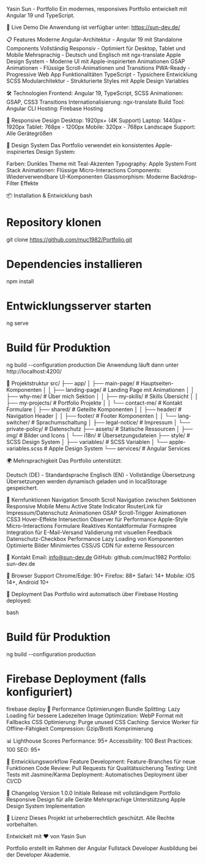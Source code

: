 Yasin Sun - Portfolio
Ein modernes, responsives Portfolio entwickelt mit Angular 19 und TypeScript.

🚀 Live Demo
Die Anwendung ist verfügbar unter: https://sun-dev.de/

📋 Features
Moderne Angular-Architektur - Angular 19 mit Standalone Components
Vollständig Responsiv - Optimiert für Desktop, Tablet und Mobile
Mehrsprachig - Deutsch und Englisch mit ngx-translate
Apple Design System - Moderne UI mit Apple-inspirierten Animationen
GSAP Animationen - Flüssige Scroll-Animationen und Transitions
PWA-Ready - Progressive Web App Funktionalitäten
TypeScript - Typsichere Entwicklung
SCSS Modularchitektur - Strukturierte Styles mit Apple Design Variables

🛠️ Technologien
Frontend: Angular 19, TypeScript, SCSS
Animationen: GSAP, CSS3 Transitions
Internationalisierung: ngx-translate
Build Tool: Angular CLI
Hosting: Firebase Hosting

📱 Responsive Design
Desktop: 1920px+ (4K Support)
Laptop: 1440px - 1920px
Tablet: 768px - 1200px
Mobile: 320px - 768px
Landscape Support: Alle Gerätegrößen

🎨 Design System
Das Portfolio verwendet ein konsistentes Apple-inspiriertes Design System:

Farben: Dunkles Theme mit Teal-Akzenten
Typography: Apple System Font Stack
Animationen: Flüssige Micro-Interactions
Components: Wiederverwendbare UI-Komponenten
Glassmorphism: Moderne Backdrop-Filter Effekte

📦 Installation & Entwicklung
bash
# Repository klonen
git clone https://github.com/muc1982/Portfolio.git

# Dependencies installieren
npm install

# Entwicklungsserver starten
ng serve

# Build für Produktion
ng build --configuration production
Die Anwendung läuft dann unter http://localhost:4200/

📂 Projektstruktur
src/
├── app/
│   ├── main-page/           # Hauptseiten-Komponenten
│   │   ├── landing-page/    # Landing Page mit Animationen
│   │   ├── why-me/          # Über mich Sektion
│   │   ├── my-skills/       # Skills Übersicht
│   │   ├── my-projects/     # Portfolio Projekte
│   │   └── contact-me/      # Kontakt Formulare
│   ├── shared/              # Geteilte Komponenten
│   │   ├── header/          # Navigation Header
│   │   ├── footer/          # Footer Komponenten
│   │   └── lang-switcher/   # Sprachumschaltung
│   ├── legal-notice/        # Impressum
│   └── private-policy/      # Datenschutz
├── assets/                  # Statische Ressourcen
│   ├── img/                 # Bilder und Icons
│   └── i18n/                # Übersetzungsdateien
├── style/                   # SCSS Design System
│   ├── variables/           # SCSS Variablen
│   └── apple-variables.scss # Apple Design System
└── services/                # Angular Services

🌍 Mehrsprachigkeit
Das Portfolio unterstützt:

Deutsch (DE) - Standardsprache
Englisch (EN) - Vollständige Übersetzung
Übersetzungen werden dynamisch geladen und in localStorage gespeichert.

🎯 Kernfunktionen
Navigation
Smooth Scroll Navigation zwischen Sektionen
Responsive Mobile Menu
Active State Indicator
RouterLink für Impressum/Datenschutz
Animationen
GSAP Scroll-Trigger Animationen
CSS3 Hover-Effekte
Intersection Observer für Performance
Apple-Style Micro-Interactions
Formulare
Reaktives Kontaktformular
Formspree Integration für E-Mail-Versand
Validierung mit visuellen Feedback
Datenschutz-Checkbox
Performance
Lazy Loading von Komponenten
Optimierte Bilder
Minimiertes CSS/JS
CDN für externe Ressourcen

📧 Kontakt
Email: info@sun-dev.de
GitHub: github.com/muc1982
Portfolio: sun-dev.de

🔧 Browser Support
Chrome/Edge: 90+
Firefox: 88+
Safari: 14+
Mobile: iOS 14+, Android 10+

📄 Deployment
Das Portfolio wird automatisch über Firebase Hosting deployed:

bash
# Build für Produktion
ng build --configuration production

# Firebase Deployment (falls konfiguriert)
firebase deploy
🚀 Performance Optimierungen
Bundle Splitting: Lazy Loading für bessere Ladezeiten
Image Optimization: WebP Format mit Fallbacks
CSS Optimierung: Purge unused CSS
Caching: Service Worker für Offline-Fähigkeit
Compression: Gzip/Brotli Komprimierung

📊 Lighthouse Scores
Performance: 95+
Accessibility: 100
Best Practices: 100
SEO: 95+

🔄 Entwicklungsworkflow
Feature Development: Feature-Branches für neue Funktionen
Code Review: Pull Requests für Qualitätssicherung
Testing: Unit Tests mit Jasmine/Karma
Deployment: Automatisches Deployment über CI/CD

📝 Changelog
Version 1.0.0
Initiale Release mit vollständigem Portfolio
Responsive Design für alle Geräte
Mehrsprachige Unterstützung
Apple Design System Implementation

📄 Lizenz
Dieses Projekt ist urheberrechtlich geschützt. Alle Rechte vorbehalten.

Entwickelt mit ❤️ von Yasin Sun

Portfolio erstellt im Rahmen der Angular Fullstack Developer Ausbildung bei der Developer Akademie.

